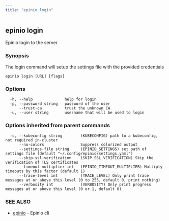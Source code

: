 ```yaml
---
title: "epinio login"
---
```

## epinio login

Epinio login to the server

### Synopsis

The login command will setup the settings file with the provided credentials

```
epinio login [URL] [flags]
```

### Options

```
  -h, --help              help for login
  -p, --password string   password of the user
      --trust-ca          trust the unknown CA
  -u, --user string       username that will be used to login
```

### Options inherited from parent commands

```
  -c, --kubeconfig string        (KUBECONFIG) path to a kubeconfig, not required in-cluster
      --no-colors                Suppress colorized output
      --settings-file string     (EPINIO_SETTINGS) set path of settings file (default "~/.config/epinio/settings.yaml")
      --skip-ssl-verification    (SKIP_SSL_VERIFICATION) Skip the verification of TLS certificates
      --timeout-multiplier int   (EPINIO_TIMEOUT_MULTIPLIER) Multiply timeouts by this factor (default 1)
      --trace-level int          (TRACE_LEVEL) Only print trace messages at or above this level (0 to 255, default 0, print nothing)
      --verbosity int            (VERBOSITY) Only print progress messages at or above this level (0 or 1, default 0)
```

### SEE ALSO

* [epinio](./epinio.md)	 - Epinio cli

